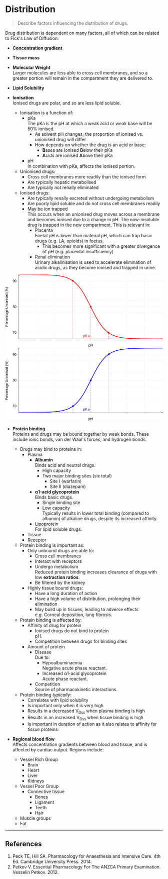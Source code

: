 # Distribution

> Describe factors influencing the distribution of drugs.

Drug distribution is dependent on many factors, all of which can be related to Fick's Law of Diffusion:
* **Concentration gradient**

* **Tissue mass**

* **Molecular Weight**  
Larger molecules are less able to cross cell membranes, and so a greater portion will remain in the compartment they are delivered to.


* **Lipid Solubility**


* **Ionisation**  
Ionised drugs are polar, and so are less lipid soluble.
  * Ionisation is a function of:
    * pKa  
    The pKa is the pH at which a weak acid or weak base will be 50% ionised.
      * As solvent pH changes, the proportion of ionised vs. unionised drug will differ  
      * How depends on whether the drug is an acid or base:
        * **B**ases are ionised **B**elow their pKa
        * **A**cids are ionised **A**bove their pKa
    * pH  
    In combination with pKa, affects the ionised portion.
  * Unionised drugs:
    * Cross cell membranes more readily than the ionised form
    * Are typically hepatic metabolised
    * Are typically not renally eliminated
  * Ionised drugs:
    * Are typically renally excreted without undergoing metabolism
    * Are poorly lipid soluble and do not cross cell membranes readily
    * May be ion trapped  
    This occurs when an unionised drug moves across a membrane and becomes ionised due to a change in pH. The now-insoluble drug is trapped in the new compartment. This is relevant in:
      * Placenta  
      Foetal pH is lower than matenal pH, which can trap basic drugs \(e.g. LA, opioids\) in foetus.
        * This becomes more significant with a greater divergence of pH \(e.g. placental insufficiency\)
      * Renal elimination  
      Urinary alkalinisation is used to accelerate elimination of acidic drugs, as they become ionised and trapped in urine.
    
<img src="resources\pkas-acids.svg">
<img src="resources\pkas-bases.svg">




    
* **Protein binding**  
Proteins and drugs may be bound together by weak bonds. These include ionic bonds, van der Waal's forces, and hydrogen bonds.
  * Drugs may bind to proteins in:
    * Plasma
      * **Albumin**  
      Binds acid and neutral drugs.
        * High capacity
        * Two major binding sites (six total)
          * Site I \(warfarin\)
          * Site II \(diazepam\)
      * **α1-acid glycoprotein**  
      Binds basic drugs.
        * Single binding site
        * Low capacity  
        Typically results in lower total binding (compared to albumin) of alkaline drugs, despite its increased affinity.
      * Lipoprotein  
      For lipid soluble drugs.
    * Tissue
    * Receptor
  * Protein binding is important as:
    * Only unbound drugs are able to:
      * Cross cell membranes
      * Interact with receptors
      * Undergo metabolism  
      Reduced protein binding increases clearance of drugs with low **extraction ratios**.
      * Be filtered by the kidney
    * Highly tissue bound drugs:
      * Have a long duration of action
      * Have a high volume of distribution, prolonging their elimination  
      * May build up in tissues, leading to adverse effects  
      e.g. Corneal deposition, lung fibrosis.
  * Protein binding is affected by:
    * Affinity of drug for protein
      * Ionised drugs do not bind to protein  
      pH.
      * Competition between drugs for binding sites
    * Amount of protein
      * Disease  
        Due to:
        * Hypoalbuminaemia  
          Negative acute phase reactant.
        * Increased α1-acid glycoprotein  
          Acute phase reactant.
      * Competition  
      Source of pharmacokinetic interactions.
  * Protein binding *typically*:
    * Correlates with lipid solubility
    * Is important only when it is very high
    * Results in a decreased V<sub>Dss</sub> when plasma binding is high
    * Results in an increased V<sub>Dss</sub> when tissue binding is high
    * Is important in duration of action as it also relates to affinity for *tissue* proteins
    
    
* **Regional blood flow**  
Affects concentration gradients between blood and tissue, and is affected by cardiac output. Regions include:
  * Vessel Rich Group
    * Brain
    * Heart
    * Liver
    * Kidneys
  * Vessel Poor Group
    * Connective tissue
      * Bones
      * Ligament
      * Teeth
      * Hair
  * Muscle groups
  * Fat

---

## References
1. Peck TE, Hill SA. Pharmacology for Anaesthesia and Intensive Care. 4th Ed. Cambridge University Press. 2014.
2. Petkov V. Essential Pharmacology For The ANZCA Primary Examination. Vesselin Petkov. 2012.


